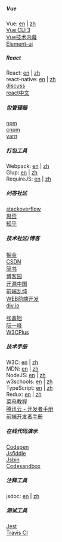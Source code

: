 ##### Vue
Vue: [en](https://cn.vuejs.org) | [zh](https://cn.vuejs.org)  
[Vue CLI 3](https://cli.vuejs.org/zh/)  
[Vue技术内幕](http://hcysun.me/vue-design/art/)  
[Element-ui](http://element-cn.eleme.io/#/zh-CN/component)  

##### React
React: [en](https://reactjs.org/) | [zh](https://react.docschina.org/)  
react-native: [en](https://facebook.github.io/react-native/) | [zh](https://reactnative.cn/)  
[discuss](https://discuss.reactjs.org/)  
[react中文](http://react-china.org/)  

##### 包管理器
[npm](https://www.npmjs.com/)  
[cnpm](https://npm.taobao.org/)  
[yarn](https://www.yarnpkg.com/zh-Hans/)  

##### 打包工具
Webpack: [en](https://webpack.js.org/) | [zh](https://www.webpackjs.com/concepts/)  
Glup: [en](https://gulpjs.com/) | [zh](https://www.gulpjs.com.cn/)  
RequireJS: [en](https://requirejs.org/) | [zh](http://www.requirejs.cn)  

##### 问答社区
[stackoverflow](https://stackoverflow.com/)  
[思否](https://segmentfault.com/)  
[知乎](https://www.zhihu.com)  

##### 技术社区/博客
[掘金](https://juejin.im/timeline)  
[CSDN](https://www.csdn.net/)  
[简书](https://jianshu.com/)  
[博客园](https://www.cnblogs.com/)  
[开源中国](https://www.oschina.net/)  
[前端乱炖](http://www.html-js.com/)  
[WEB前端开发](https://www.css88.com/)  
[div.io](https://div.io/)  

[张鑫旭](https://www.zhangxinxu.com/)  
[阮一峰](http://www.ruanyifeng.com/blog/)  
[W3CPlus](https://www.w3cplus.com/)  

##### 技术手册
W3C: [en](https://www.w3.org/) | [zh](http://www.chinaw3c.org/)  
MDN: [en](https://developer.mozilla.org) | [zh](https://developer.mozilla.org/zh-CN)  
NodeJS: [en](https://nodejs.org/) | [zh](http://nodejs.cn/)  
w3schools: [en](http://www.w3schools.com) | [zh](http://www.w3school.com.cn)  
TypeScript: [en](http://www.typescriptlang.org/) | [zh](https://www.tslang.cn/)  
Redux: [en](https://redux.js.org/) | [zh](https://www.redux.org.cn/)  
[菜鸟教程](http://www.runoob.com)  
[腾讯云 - 开发者手册](https://cloud.tencent.com/developer/devdocs)  
[前端开发者手册](https://dwqs.gitbooks.io/frontenddevhandbook)  

##### 在线代码演示
[Codepen](https://codepen.io)  
[Jsfiddle](https://jsfiddle.net/)  
[Jsbin](https://jsbin.com/)  
[Codesandbox](https://codesandbox.io)  

##### 注释工具
jsdoc: [en](http://usejsdoc.org/) | [zh](https://www.css88.com/doc/jsdoc/)  

##### 测试工具
[Jest](https://jestjs.io/zh-Hans/)  
[Travis CI](https://travis-ci.org)
